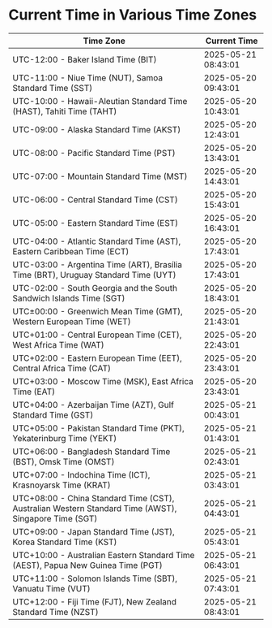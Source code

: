# Current Time in Various Time Zones

| Time Zone | Current Time |
|-----------|--------------|
| UTC-12:00 - Baker Island Time (BIT) | 2025-05-21 08:43:01 |
| UTC-11:00 - Niue Time (NUT), Samoa Standard Time (SST) | 2025-05-20 09:43:01 |
| UTC-10:00 - Hawaii-Aleutian Standard Time (HAST), Tahiti Time (TAHT) | 2025-05-20 10:43:01 |
| UTC-09:00 - Alaska Standard Time (AKST) | 2025-05-20 12:43:01 |
| UTC-08:00 - Pacific Standard Time (PST) | 2025-05-20 13:43:01 |
| UTC-07:00 - Mountain Standard Time (MST) | 2025-05-20 14:43:01 |
| UTC-06:00 - Central Standard Time (CST) | 2025-05-20 15:43:01 |
| UTC-05:00 - Eastern Standard Time (EST) | 2025-05-20 16:43:01 |
| UTC-04:00 - Atlantic Standard Time (AST), Eastern Caribbean Time (ECT) | 2025-05-20 17:43:01 |
| UTC-03:00 - Argentina Time (ART), Brasília Time (BRT), Uruguay Standard Time (UYT) | 2025-05-20 17:43:01 |
| UTC-02:00 - South Georgia and the South Sandwich Islands Time (SGT) | 2025-05-20 18:43:01 |
| UTC±00:00 - Greenwich Mean Time (GMT), Western European Time (WET) | 2025-05-20 21:43:01 |
| UTC+01:00 - Central European Time (CET), West Africa Time (WAT) | 2025-05-20 22:43:01 |
| UTC+02:00 - Eastern European Time (EET), Central Africa Time (CAT) | 2025-05-20 23:43:01 |
| UTC+03:00 - Moscow Time (MSK), East Africa Time (EAT) | 2025-05-20 23:43:01 |
| UTC+04:00 - Azerbaijan Time (AZT), Gulf Standard Time (GST) | 2025-05-21 00:43:01 |
| UTC+05:00 - Pakistan Standard Time (PKT), Yekaterinburg Time (YEKT) | 2025-05-21 01:43:01 |
| UTC+06:00 - Bangladesh Standard Time (BST), Omsk Time (OMST) | 2025-05-21 02:43:01 |
| UTC+07:00 - Indochina Time (ICT), Krasnoyarsk Time (KRAT) | 2025-05-21 03:43:01 |
| UTC+08:00 - China Standard Time (CST), Australian Western Standard Time (AWST), Singapore Time (SGT) | 2025-05-21 04:43:01 |
| UTC+09:00 - Japan Standard Time (JST), Korea Standard Time (KST) | 2025-05-21 05:43:01 |
| UTC+10:00 - Australian Eastern Standard Time (AEST), Papua New Guinea Time (PGT) | 2025-05-21 06:43:01 |
| UTC+11:00 - Solomon Islands Time (SBT), Vanuatu Time (VUT) | 2025-05-21 07:43:01 |
| UTC+12:00 - Fiji Time (FJT), New Zealand Standard Time (NZST) | 2025-05-21 08:43:01 |
